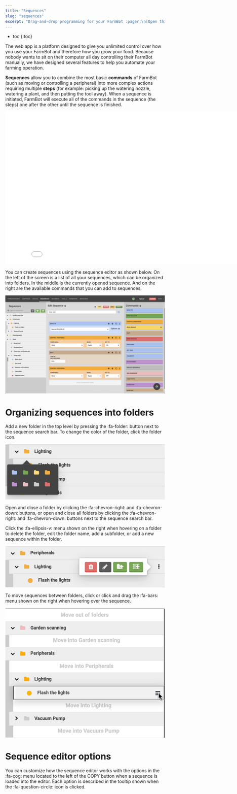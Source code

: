 ```yaml
---
title: "Sequences"
slug: "sequences"
excerpt: "Drag-and-drop programming for your FarmBot :pager:\n[Open this page in the app](https://my.farm.bot/app/sequences)"
---
```


* toc
{:toc}

The web app is a platform designed to give you unlimited control over how you use your FarmBot and therefore how you grow your food. Because nobody wants to sit on their computer all day controlling their FarmBot manually, we have designed several features to help you automate your farming operation.

**Sequences** allow you to combine the most basic **commands** of FarmBot (such as moving or controlling a peripheral) into more complex actions requiring multiple **steps** (for example: picking up the watering nozzle, watering a plant, and then putting the tool away). When a sequence is initiated, FarmBot will execute all of the commands in the sequence (the steps) one after the other until the sequence is finished.

<iframe class="embedly-embed" src="//cdn.embedly.com/widgets/media.html?url=http%3A%2F%2Fwww.youtube.com%2Fwatch%3Fv%3D8tw6Qmu-WdI&src=http%3A%2F%2Fwww.youtube.com%2Fembed%2F8tw6Qmu-WdI&type=text%2Fhtml&key=f2aa6fc3595946d0afc3d76cbbd25dc3&schema=youtube" width="854" height="480" scrolling="no" frameborder="0" allow="autoplay; fullscreen" allowfullscreen="true"></iframe>

You can create sequences using the sequence editor as shown below. On the left of the screen is a list of all your sequences, which can be organized into folders. In the middle is the currently opened sequence. And on the right are the available commands that you can add to sequences.

![Screen Shot 2020-01-01 at 12.36.51 PM.png](Screen_Shot_2020-01-01_at_12.36.51_PM.png)

# Organizing sequences into folders
Add a new folder in the top level by pressing the <span class="fb-button fb-green">:fa-folder:</span> button next to the sequence search bar. To change the color of the folder, click the folder icon.

![Screen Shot 2020-01-01 at 12.49.47 PM.png](Screen_Shot_2020-01-01_at_12.49.47_PM.png)

Open and close a folder by clicking the :fa-chevron-right: and :fa-chevron-down: buttons, or open and close all folders by clicking the <span class="fb-button fb-gray">:fa-chevron-right:</span> and <span class="fb-button fb-gray">:fa-chevron-down:</span> buttons next to the sequence search bar.

Click the :fa-ellipsis-v: menu shown on the right when hovering on a folder to delete the folder, edit the folder name, add a subfolder, or add a new sequence within the folder.

![Screen Shot 2020-01-01 at 12.47.21 PM.png](Screen_Shot_2020-01-01_at_12.47.21_PM.png)

To move sequences between folders, click or click and drag the :fa-bars: menu shown on the right when hovering over the sequence.

![Screen Shot 2020-01-01 at 12.52.50 PM.png](Screen_Shot_2020-01-01_at_12.52.50_PM.png)

# Sequence editor options
You can customize how the sequence editor works with the options in the :fa-cog: menu located to the left of the <span class="fb-button fb-yellow">COPY</span> button when a sequence is loaded into the editor. Each option is described in the tooltip shown when the :fa-question-circle: icon is clicked.
